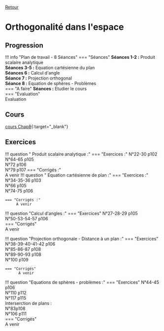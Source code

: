 [Retour](../../Chap.md)
# Orthogonalité dans l'espace

## Progression
!!! info "Plan de travail - 8 Séances"
    === "Séances" 
        **Séances 1-2 :** Produit scalaire analytique    
        **Séances 3-5 :** Equation cartésienne du plan  
        **Séances 6 :** Calcul d'angle  
        **Séance 7 :** Projection orthogonal  
        **Séance 8 :** Equation de sphères - Problèmes  
    === "A faire"
        **Séances :** Etudier le cours     
    === "Evaluation"  
        Evaluation 
        

    
## Cours 
[cours Chap8](./Cours-Chap8.pdf){:target="_blank"}

## Exercices

!!! question " Produit scalaire analytique :"
    === "Exercices :" 
         N°22-30 p102  
         N°64-65 p105  
         N°72 p106  
         N°79 p107
    === "Corrigés :"  
        A venir
!!! question " Equation cartésienne de plan :"
    === "Exercices :" 
         N°34-35-36 p103  
         N°66 p105  
         N°74-75 p106  
         
    === "Corrigés :"  
         A venir
        
!!! question "Calcul d'angles :"
    === "Exercices" 
        N°27-28-29 p105  
        N°50-53-54-57 p106  
    === "Corrigés"  
          A venir

!!! question "Projection orthogonale - Distance à un plan :"
    === "Exercices" 
        N°38-39-40-41-42 p106  
        N°85-86-87 p108  
        N°89-90-93 p108  
        N°100 p109  
        
    === "Corrigés"  
          A venir

!!! question "Equations de sphères - problèmes :"
    === "Exercices" 
        N°44-45 p106  
        N°110 p112  
        N°117 p115  
        Interserction de plans :   
        N°83p108  
        N°106 p111  
    === "Corrigés"  
          A venir

